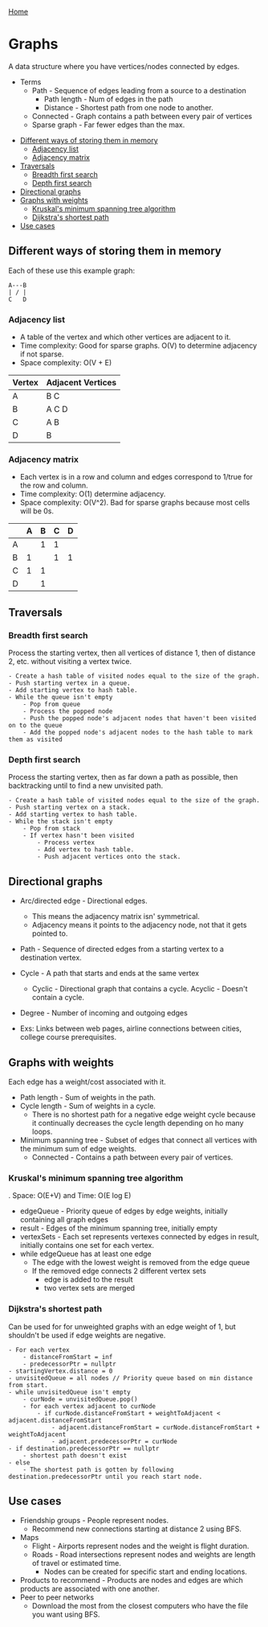 [Home](../README.md#data-structures)

# Graphs
A data structure where you have vertices/nodes connected by edges.

- Terms
	- Path - Sequence of edges leading from a source to a destination
		- Path length - Num of edges in the path
		- Distance - Shortest path from one node to another.
	- Connected - Graph contains a path between every pair of vertices
	- Sparse graph - Far fewer edges than the max.

<!-- TOC -->

- [Different ways of storing them in memory](#different-ways-of-storing-them-in-memory)
	- [Adjacency list](#adjacency-list)
	- [Adjacency matrix](#adjacency-matrix)
- [Traversals](#traversals)
	- [Breadth first search](#breadth-first-search)
	- [Depth first search](#depth-first-search)
- [Directional graphs](#directional-graphs)
- [Graphs with weights](#graphs-with-weights)
	- [Kruskal's minimum spanning tree algorithm](#kruskals-minimum-spanning-tree-algorithm)
	- [Dijkstra's shortest path](#dijkstras-shortest-path)
- [Use cases](#use-cases)

<!-- /TOC -->

## Different ways of storing them in memory
Each of these use this example graph:

```
A---B
| / |
C   D
```

### Adjacency list
- A table of the vertex and which other vertices are adjacent to it.
- Time complexity: Good for sparse graphs. O(V) to determine adjacency if not sparse.
- Space complexity: O(V + E)

| Vertex | Adjacent Vertices |
|--------|-------------------|
| A      | B C               |
| B      | A C D             |
| C      | A B               |
| D      | B                 |

### Adjacency matrix
- Each vertex is in a row and column and edges correspond to 1/true for the row and column.
- Time complexity: O(1) determine adjacency.
- Space complexity: O(V^2). Bad for sparse graphs because most cells will be 0s.

|   | A | B | C | D |
|---|---|---|---|---|
| A |   | 1 | 1 |   |
| B | 1 |   | 1 | 1 |
| C | 1 | 1 |   |   |
| D |   | 1 |   |   |

## Traversals
### Breadth first search
Process the starting vertex, then all vertices of distance 1, then of distance 2, etc. without visiting a vertex twice.

```
- Create a hash table of visited nodes equal to the size of the graph.
- Push starting vertex in a queue.
- Add starting vertex to hash table.
- While the queue isn't empty
	- Pop from queue
	- Process the popped node
	- Push the popped node's adjacent nodes that haven't been visited on to the queue
	- Add the popped node's adjacent nodes to the hash table to mark them as visited
```

### Depth first search
Process the starting vertex, then as far down a path as possible, then backtracking until to find a new unvisited path.

```
- Create a hash table of visited nodes equal to the size of the graph.
- Push starting vertex on a stack.
- Add starting vertex to hash table.
- While the stack isn't empty
	- Pop from stack
	- If vertex hasn't been visited
		- Process vertex
		- Add vertex to hash table.
		- Push adjacent vertices onto the stack.
```

## Directional graphs

- Arc/directed edge - Directional edges.
	- This means the adjacency matrix isn' symmetrical.
	- Adjacency means it points to the adjacency node, not that it gets pointed to.
- Path - Sequence of directed edges from a starting vertex to a destination vertex.
- Cycle - A path that starts and ends at the same vertex
	- Cyclic - Directional graph that contains a cycle. Acyclic - Doesn't contain a cycle.
- Degree - Number of incoming and outgoing edges

- Exs: Links between web pages, airline connections between cities, college course prerequisites.

## Graphs with weights
Each edge has a weight/cost associated with it.
- Path length - Sum of weights in the path.
- Cycle length - Sum of weights in a cycle.
	- There is no shortest path for a negative edge weight cycle because it continually decreases the cycle length depending on ho many loops.
- Minimum spanning tree - Subset of edges that connect all vertices with the minimum sum of edge weights.
	- Connected - Contains a path between every pair of vertices.

### Kruskal's minimum spanning tree algorithm
. Space: O(E+V) and Time: O(E log E)

- edgeQueue - Priority queue of edges by edge weights, initially containing all graph edges
- result - Edges of the minimum spanning tree, initially empty
- vertexSets - Each set represents vertexes connected by edges in result, initially contains one set for each vertex.
- while edgeQueue has at least one edge
	- The edge with the lowest weight is removed from the edge queue
	- If the removed edge connects 2 different vertex sets
		- edge is added to the result
		- two vertex sets are merged

### Dijkstra's shortest path
Can be used for for unweighted graphs with an edge weight of 1, but shouldn't be used if edge weights are negative.

```
- For each vertex
	- distanceFromStart = inf
	- predecessorPtr = nullptr
- startingVertex.distance = 0
- unvisitedQueue = all nodes // Priority queue based on min distance from start.
- while unvisitedQueue isn't empty
	- curNode = unvisitedQueue.pop()
	- for each vertex adjacent to curNode
		- if curNode.distanceFromStart + weightToAdjacent < adjacent.distanceFromStart
			- adjacent.distanceFromStart = curNode.distanceFromStart + weightToAdjacent
			- adjacent.predecessorPtr = curNode
- if destination.predecessorPtr == nullptr
	- shortest path doesn't exist
- else
	- The shortest path is gotten by following destination.predecessorPtr until you reach start node.
```

## Use cases
- Friendship groups - People represent nodes.
	- Recommend new connections starting at distance 2 using BFS.
- Maps
	- Flight - Airports represent nodes and the weight is flight duration.
	- Roads - Road intersections represent nodes and weights are length of travel or estimated time.
		- Nodes can be created for specific start and ending locations.
- Products to recommend - Products are nodes and edges are which products are associated with one another.
- Peer to peer networks
	- Download the most from the closest computers who have the file you want using BFS.